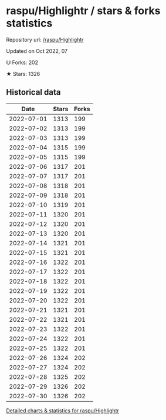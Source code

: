 # raspu/Highlightr / stars & forks statistics

Repository url: [/raspu/Highlightr](https://github.com/raspu/Highlightr)

Updated on Oct 2022, 07

☋ Forks: 202

★ Stars: 1326

## Historical data
| Date | Stars | Forks |
|------|-------|-------|
| 2022-07-01 | 1313 | 199 | 
| 2022-07-02 | 1313 | 199 | 
| 2022-07-03 | 1313 | 199 | 
| 2022-07-04 | 1315 | 199 | 
| 2022-07-05 | 1315 | 199 | 
| 2022-07-06 | 1317 | 201 | 
| 2022-07-07 | 1317 | 201 | 
| 2022-07-08 | 1318 | 201 | 
| 2022-07-09 | 1318 | 201 | 
| 2022-07-10 | 1319 | 201 | 
| 2022-07-11 | 1320 | 201 | 
| 2022-07-12 | 1320 | 201 | 
| 2022-07-13 | 1320 | 201 | 
| 2022-07-14 | 1321 | 201 | 
| 2022-07-15 | 1321 | 201 | 
| 2022-07-16 | 1322 | 201 | 
| 2022-07-17 | 1322 | 201 | 
| 2022-07-18 | 1322 | 201 | 
| 2022-07-19 | 1322 | 201 | 
| 2022-07-20 | 1322 | 201 | 
| 2022-07-21 | 1321 | 201 | 
| 2022-07-22 | 1321 | 201 | 
| 2022-07-23 | 1322 | 201 | 
| 2022-07-24 | 1322 | 201 | 
| 2022-07-25 | 1322 | 201 | 
| 2022-07-26 | 1324 | 202 | 
| 2022-07-27 | 1324 | 202 | 
| 2022-07-28 | 1325 | 202 | 
| 2022-07-29 | 1326 | 202 | 
| 2022-07-30 | 1326 | 202 | 


[Detailed charts & statistics for raspu/Highlightr](https://reviewgithub.com/rep/raspu/Highlightr)
